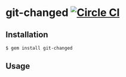 # git-changed [![Circle CI](https://circleci.com/gh/banyan/git-changed.svg?style=svg)](https://circleci.com/gh/banyan/git-changed)

## Installation

```shell
$ gem install git-changed
```

## Usage


